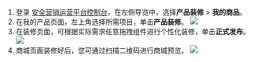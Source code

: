 1. 登录 [安全营销运营平台控制台](https://console.cloud.tencent.com/smop/data/mallUser)，在左侧导览中，选择**产品装修** > **我的商品**。
2. 在我的产品页面，左上角选择所需项目，单击**产品装修**。
![](https://qcloudimg.tencent-cloud.cn/raw/69100df9667dc8e50f2df360d1de3073.png)
3. 在装修页面，可根据实际需求任意拖拽组件进行个性化装修，单击**正式发布**。
![](https://qcloudimg.tencent-cloud.cn/raw/d387f5d503f40542fbf6d302d23573a4.png)
4. 商城页面装修好后，您可通过扫描二维码进行商城预览。
![](https://qcloudimg.tencent-cloud.cn/raw/1109cab113c03f0e4c4b926c91c5e9db.png)
